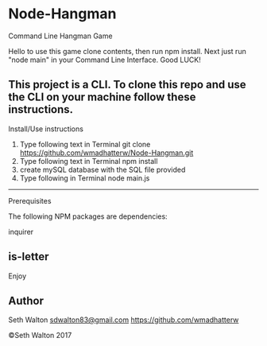 # Node-Hangman
Command Line Hangman Game

Hello to use this game clone contents, then run npm install.  Next just run "node main" in your Command Line Interface.  Good LUCK!

This project is a CLI. To clone this repo and use the CLI on your machine follow these instructions.
----------------------------------------------------------------------------

Install/Use instructions

1. Type following text in Terminal
git clone https://github.com/wmadhatterw/Node-Hangman.git
2. Type following text in Terminal
npm install
3. create mySQL database with the SQL file provided
4. Type following in Terminal
node main.js

----------------------------------------------------------------------------

Prerequisites

The following NPM packages are dependencies:

inquirer

is-letter
----------------------------------------------------------------------------
Enjoy
## Author

Seth Walton sdwalton83@gmail.com https://github.com/wmadhatterw

&copy;Seth Walton 2017
